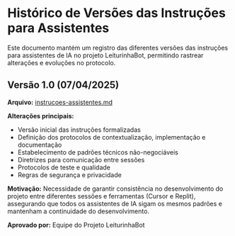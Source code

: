 # Histórico de Versões das Instruções para Assistentes

Este documento mantém um registro das diferentes versões das instruções para assistentes de IA no projeto LeiturinhaBot, permitindo rastrear alterações e evoluções no protocolo.

## Versão 1.0 (07/04/2025)

**Arquivo:** [instrucoes-assistentes.md](./instrucoes-assistentes.md)

**Alterações principais:**
- Versão inicial das instruções formalizadas
- Definição dos protocolos de contextualização, implementação e documentação
- Estabelecimento de padrões técnicos não-negociáveis
- Diretrizes para comunicação entre sessões
- Protocolos de teste e qualidade
- Regras de segurança e privacidade

**Motivação:**
Necessidade de garantir consistência no desenvolvimento do projeto entre diferentes sessões e ferramentas (Cursor e Replit), assegurando que todos os assistentes de IA sigam os mesmos padrões e mantenham a continuidade do desenvolvimento.

**Aprovado por:** Equipe do Projeto LeiturinhaBot